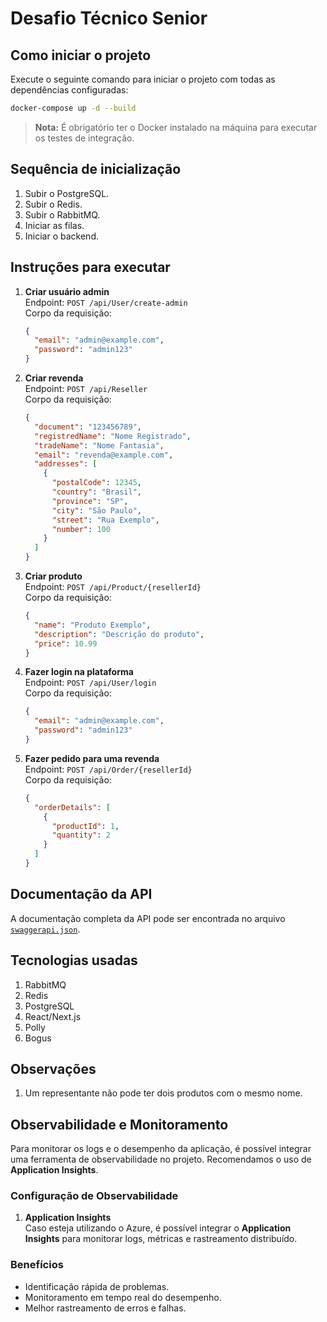 # Desafio Técnico Senior

## Como iniciar o projeto

Execute o seguinte comando para iniciar o projeto com todas as dependências configuradas:

```bash
docker-compose up -d --build
```

> **Nota:** É obrigatório ter o Docker instalado na máquina para executar os testes de integração.

## Sequência de inicialização

1. Subir o PostgreSQL.
2. Subir o Redis.
3. Subir o RabbitMQ.
4. Iniciar as filas.
5. Iniciar o backend.

## Instruções para executar

1. **Criar usuário admin**  
   Endpoint: `POST /api/User/create-admin`  
   Corpo da requisição:
   ```json
   {
     "email": "admin@example.com",
     "password": "admin123"
   }
   ```

2. **Criar revenda**  
   Endpoint: `POST /api/Reseller`  
   Corpo da requisição:
   ```json
   {
     "document": "123456789",
     "registredName": "Nome Registrado",
     "tradeName": "Nome Fantasia",
     "email": "revenda@example.com",
     "addresses": [
       {
         "postalCode": 12345,
         "country": "Brasil",
         "province": "SP",
         "city": "São Paulo",
         "street": "Rua Exemplo",
         "number": 100
       }
     ]
   }
   ```

3. **Criar produto**  
   Endpoint: `POST /api/Product/{resellerId}`  
   Corpo da requisição:
   ```json
   {
     "name": "Produto Exemplo",
     "description": "Descrição do produto",
     "price": 10.99
   }
   ```

4. **Fazer login na plataforma**  
   Endpoint: `POST /api/User/login`  
   Corpo da requisição:
   ```json
   {
     "email": "admin@example.com",
     "password": "admin123"
   }
   ```

5. **Fazer pedido para uma revenda**  
   Endpoint: `POST /api/Order/{resellerId}`  
   Corpo da requisição:
   ```json
   {
     "orderDetails": [
       {
         "productId": 1,
         "quantity": 2
       }
     ]
   }
   ```

## Documentação da API

A documentação completa da API pode ser encontrada no arquivo [`swaggerapi.json`](./swaggerapi.json).

## Tecnologias usadas

1. RabbitMQ
2. Redis
3. PostgreSQL
4. React/Next.js
5. Polly
6. Bogus

## Observações

1. Um representante não pode ter dois produtos com o mesmo nome.

## Observabilidade e Monitoramento

Para monitorar os logs e o desempenho da aplicação, é possível integrar uma ferramenta de observabilidade no projeto. Recomendamos o uso de **Application Insights**.

### Configuração de Observabilidade

1. **Application Insights**  
   Caso esteja utilizando o Azure, é possível integrar o **Application Insights** para monitorar logs, métricas e rastreamento distribuído.

### Benefícios

- Identificação rápida de problemas.
- Monitoramento em tempo real do desempenho.
- Melhor rastreamento de erros e falhas.